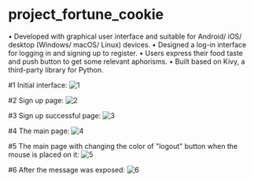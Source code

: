 # project_fortune_cookie


•	Developed with graphical user interface and suitable for Android/ iOS/ desktop (Windows/ macOS/ Linux) devices.
•	Designed a log-in interface for logging in and signing up to register.
•	Users express their food taste and push button to get some relevant aphorisms.
•	Built based on Kivy, a third-party library for Python.


#1 Initial interface:
![1](https://user-images.githubusercontent.com/61263191/145774115-2252145c-8d49-4f4a-a851-67cdaa20cf0c.jpg)



#2 Sign up page:
![2](https://user-images.githubusercontent.com/61263191/145774106-409cdb73-872f-42e5-ab2b-20b7a4d46fa2.jpg)



#3 Sign up successful page:
![3](https://user-images.githubusercontent.com/61263191/145774175-1822fb40-8536-43ce-ae16-df9b891b4a1d.jpg)



#4 The main page:
![4](https://user-images.githubusercontent.com/61263191/145774281-d461d231-bdde-4a0d-bd84-2b27eac1753a.jpg)



#5 The main page with changing the color of "logout" button when the mouse is placed on it:
![5](https://user-images.githubusercontent.com/61263191/145774516-58f8a62e-2522-474b-a4e5-56bdd4f0f240.jpg)



#6 After the message was exposed:
![6](https://user-images.githubusercontent.com/61263191/145774593-5d4b142a-c570-4f31-89ef-07800643a990.jpg)


